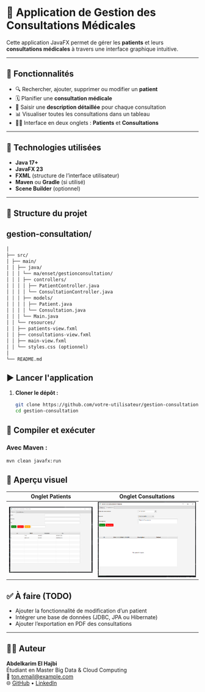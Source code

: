 # 🏥 Application de Gestion des Consultations Médicales

Cette application JavaFX permet de gérer les **patients** et leurs **consultations médicales** à travers une interface graphique intuitive.

---

## 📌 Fonctionnalités

- 🔍 Rechercher, ajouter, supprimer ou modifier un **patient**
- 🗓️ Planifier une **consultation médicale**
- 🧾 Saisir une **description détaillée** pour chaque consultation
- 📊 Visualiser toutes les consultations dans un tableau
- 🧑‍⚕️ Interface en deux onglets : **Patients** et **Consultations**

---

## 🎯 Technologies utilisées

- **Java 17+**
- **JavaFX 23**
- **FXML** (structure de l’interface utilisateur)
- **Maven** ou **Gradle** (si utilisé)
- **Scene Builder** (optionnel)

---

## 📁 Structure du projet

## gestion-consultation/
```
│
├── src/
│ ├── main/
│ │ ├── java/
│ │ │ └── ma/enset/gestionconsultation/
│ │ │ ├── controllers/
│ │ │ │ ├── PatientController.java
│ │ │ │ └── ConsultationController.java
│ │ │ ├── models/
│ │ │ │ ├── Patient.java
│ │ │ │ └── Consultation.java
│ │ │ └── Main.java
│ │ └── resources/
│ │ ├── patients-view.fxml
│ │ ├── consultations-view.fxml
│ │ ├── main-view.fxml
│ │ └── styles.css (optionnel)
│
└── README.md
```

## ▶️ Lancer l'application

1. **Cloner le dépôt :**
   ```bash
   git clone https://github.com/votre-utilisateur/gestion-consultation.git
   cd gestion-consultation

## 🚀 Compiler et exécuter

### Avec Maven :

```bash
mvn clean javafx:run
```
## 📸 Aperçu visuel

| Onglet Patients                      | Onglet Consultations                           |
|--------------------------------------|------------------------------------------------|
| ![Patients](screenshots/Patient.PNG) | ![Consultations](screenshots/consultation.PNG) |




## ✅ À faire (TODO)

- Ajouter la fonctionnalité de modification d’un patient
- Intégrer une base de données (JDBC, JPA ou Hibernate)
- Ajouter l’exportation en PDF des consultations

---

## 🧑‍💻 Auteur

**Abdelkarim El Hajbi**  
Étudiant en Master Big Data & Cloud Computing  
📧 [ton.email@example.com](mailto:ton.email@example.com)  
🌐 [GitHub](https://github.com/Elhajbi) • [LinkedIn](https://linkedin.com/in/tonprofil)


